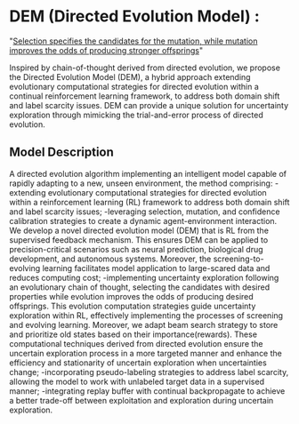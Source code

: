 # DEM (Directed Evolution Model) : 
"<u>Selection specifies the candidates for the mutation, while mutation improves the odds of producing stronger offsprings</u>"

Inspired by chain-of-thought derived from directed evolution, we propose the Directed Evolution Model (DEM), a hybrid approach extending evolutionary computational strategies for directed evolution within a continual reinforcement learning framework, to address both domain shift and label scarcity issues. DEM can provide a unique solution for uncertainty exploration through mimicking the trial-and-error process of directed evolution. 



## Model Description

A directed evolution algorithm implementing an intelligent model capable of rapidly adapting to a new, unseen environment, the method comprising:
-extending evolutionary computational strategies for directed evolution within a reinforcement learning (RL) framework to address both domain shift and label scarcity issues;
-leveraging selection, mutation, and confidence calibration strategies to create a dynamic agent-environment interaction. We develop a novel directed evolution model (DEM) that is RL from the supervised feedback mechanism. This ensures DEM can be applied to precision-critical scenarios such as neural prediction, biological drug development, and autonomous systems. Moreover, the screening-to-evolving learning facilitates model application to large-scared data and reduces computing cost;
-implementing uncertainty exploration following an evolutionary chain of thought, selecting the candidates with desired properties while evolution improves the odds of producing desired offsprings. This evolution computation strategies guide uncertainty exploration within RL, effectively implementing the processes of screening and evolving learning. Moreover, we adapt beam search strategy to store and prioritize old states based on their importance(rewards). These computational techniques derived from directed evolution ensure the uncertain exploration process in a more targeted manner and enhance the efficiency and stationarity of uncertain exploration when uncertainties change;
-incorporating pseudo-labeling strategies to address label scarcity, allowing the model to work with unlabeled target data in a supervised manner;
-integrating replay buffer with continual backpropagate to achieve a better trade-off between exploitation and exploration during uncertain exploration.

## 
